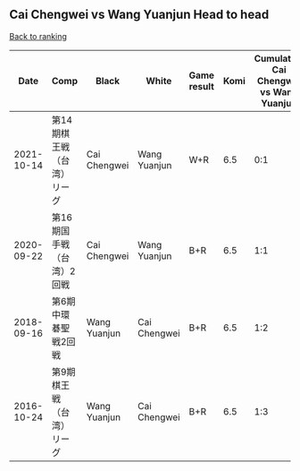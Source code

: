 ## Cai Chengwei vs Wang Yuanjun Head to head

[Back to ranking](../../index.md)




| **Date** | **Comp** | **Black** | **White** | **Game result** | **Komi** | **Cumulative Cai Chengwei vs Wang Yuanjun** | **Cai Chengwei streak** | **Wang Yuanjun streak** | 
| --- | --- | --- | --- | --- | --- | --- | --- | --- |
| 2021-10-14 | 第14期棋王戦（台湾）リーグ | Cai Chengwei | Wang Yuanjun | W+R | 6.5 | 0:1 | 0 | 1 | 
| 2020-09-22 | 第16期国手戦（台湾）2回戦 | Cai Chengwei | Wang Yuanjun | B+R | 6.5 | 1:1 | 1 | 0 | 
| 2018-09-16 | 第6期中環碁聖戦2回戦 | Wang Yuanjun | Cai Chengwei | B+R | 6.5 | 1:2 | 0 | 1 | 
| 2016-10-24 | 第9期棋王戦（台湾）リーグ | Wang Yuanjun | Cai Chengwei | B+R | 6.5 | 1:3 | 0 | 2 |




